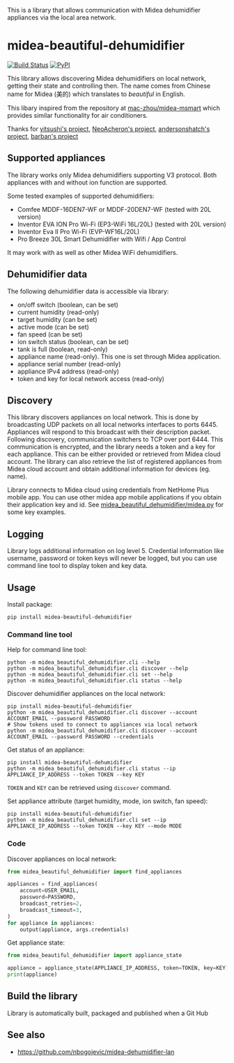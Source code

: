 This is a library that allows communication with Midea dehumidifier appliances via the local area network.

# midea-beautiful-dehumidifier
[![Build Status](https://github.com/nbogojevic/midea-beautiful-dehumidifier/actions/workflows/python-publish.yml/badge.svg)](https://github.com/nbogojevic/midea-beautiful-dehumidifier/actions/workflows/python-publish.yml)
[![PyPI](https://img.shields.io/pypi/v/midea_beautiful_dehumidifier.svg?maxAge=3600)](https://pypi.org/project/midea_beautiful_dehumidifier/)

This library allows discovering Midea dehumidifiers on local network, getting their state and controlling then. The name comes from Chinese name for Midea (美的) which translates to _beautiful_ in English. 

This libary inspired from the repository at [mac-zhou/midea-msmart](https://github.com/mac-zhou/midea-msmart) which provides similar functionality for air conditioners.


Thanks for [yitsushi's project](https://github.com/yitsushi/midea-air-condition), [NeoAcheron's project](https://github.com/NeoAcheron/midea-ac-py), [andersonshatch's project](https://github.com/andersonshatch/midea-ac-py), [barban's project](https://github.com/barban-dev/midea_inventor_dehumidifier)


## Supported appliances

The library works only Midea dehumidifiers supporting V3 protocol. Both appliances with and without ion function are supported.

Some tested examples of supported dehumidifiers:

* Comfee MDDF-16DEN7-WF or MDDF-20DEN7-WF (tested with 20L version)
* Inventor EVA ΙΟΝ Pro Wi-Fi (EP3-WiFi 16L/20L) (tested with 20L version)
* Inventor Eva II Pro Wi-Fi (EVP-WF16L/20L)
* Pro Breeze 30L Smart Dehumidifier with Wifi / App Control

It may work with as well as other Midea WiFi dehumidifiers.

## Dehumidifier data

The following dehumidifier data is accessible via library: 

* on/off switch (boolean, can be set)
* current humidity (read-only)
* target humidity (can be set)
* active mode (can be set)
* fan speed (can be set)
* ion switch status (boolean, can be set)
* tank is full (boolean, read-only)
* appliance name (read-only). This one is set through Midea application.
* appliance serial number (read-only) 
* appliance IPv4 address (read-only)
* token and key for local network access (read-only)


## Discovery

This library discovers appliances on local network. This is done by broadcasting UDP packets on all local networks interfaces to ports 6445. Appliances will respond to this broadcast with their description packet. Following discovery, communication switchers to TCP over port 6444. This communication is encrypted, and the library needs a token and a key for each appliance. This can be either provided or retrieved from Midea cloud account. The library can also retrieve the list of registered appliances from Midea cloud account and obtain additional information for devices (eg. name). 

Library connects to Midea cloud using credentials from NetHome Plus mobile app. You can use other midea app mobile applications if you obtain their application key and id. See [midea_beautiful_dehumidifier/midea.py](midea_beautiful_dehumidifier/midea.py) for some key examples.


## Logging

Library logs additional information on log level 5. Credential information like username, password or token keys will never be logged, but you can use command line tool to display token and key data. 


## Usage

Install package:

```shell
pip install midea-beautiful-dehumidifier
```

### Command line tool

Help for command line tool:

```shell
python -m midea_beautiful_dehumidifier.cli --help
python -m midea_beautiful_dehumidifier.cli discover --help
python -m midea_beautiful_dehumidifier.cli set --help
python -m midea_beautiful_dehumidifier.cli status --help
```

Discover dehumidifier appliances on the local network:

```shell
pip install midea-beautiful-dehumidifier
python -m midea_beautiful_dehumidifier.cli discover --account ACCOUNT_EMAIL --password PASSWORD
# Show tokens used to connect to appliances via local network
python -m midea_beautiful_dehumidifier.cli discover --account ACCOUNT_EMAIL --password PASSWORD --credentials
```

Get status of an appliance:

```shell
pip install midea-beautiful-dehumidifier
python -m midea_beautiful_dehumidifier.cli status --ip APPLIANCE_IP_ADDRESS --token TOKEN --key KEY
```

`TOKEN` and `KEY` can be retrieved using `discover` command.

Set appliance attribute (target humidity, mode, ion switch, fan speed):

```shell
pip install midea-beautiful-dehumidifier
python -m midea_beautiful_dehumidifier.cli set --ip APPLIANCE_IP_ADDRESS --token TOKEN --key KEY --mode MODE
```

### Code

Discover appliances on local network:

```python
from midea_beautiful_dehumidifier import find_appliances

appliances = find_appliances(
    account=USER_EMAIL,
    password=PASSWORD,
    broadcast_retries=2,
    broadcast_timeout=3,
)
for appliance in appliances:
    output(appliance, args.credentials)
```

Get appliance state:

```python
from midea_beautiful_dehumidifier import appliance_state

appliance = appliance_state(APPLIANCE_IP_ADDRESS, token=TOKEN, key=KEY)
print(appliance)
```

## Build the library

Library is automatically built, packaged and published when a Git Hub 

## See also

* https://github.com/nbogojevic/midea-dehumidifier-lan